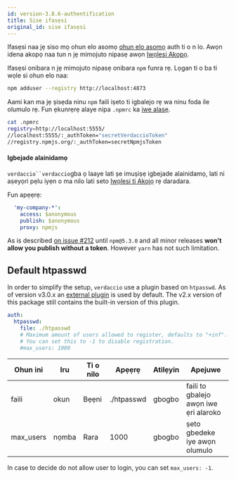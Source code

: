 ```yaml
---
id: version-3.8.6-authentification
title: Sise ifasẹsi
original_id: sise ifasẹsi
---
```


Ifasẹsi naa jẹ siso mọ ohun elo asomọ [ohun elo asomọ](plugins.md) auth ti o n lo. Awọn idena akopọ naa tun n jẹ mimojuto nipasẹ awọn [Iwọlesi Akopọ](packages.md).

Ifasẹsi onibara n jẹ mimojuto nipasẹ onibara `npm` funra rẹ. Lọgan ti o ba ti wọle si ohun elo naa:

```bash
npm adduser --registry http://localhost:4873
```

Aami kan ma jẹ ṣisẹda ninu `npm` faili iṣeto ti igbalejo rẹ wa ninu foda ile olumulo rẹ. Fun ẹkunrẹrẹ alaye nipa `.npmrc` ka [ iwe alasẹ](https://docs.npmjs.com/files/npmrc).

```bash
cat .npmrc
registry=http://localhost:5555/
//localhost:5555/:_authToken="secretVerdaccioToken"
//registry.npmjs.org/:_authToken=secretNpmjsToken
```

#### Igbejade alainidamọ

`verdaccio``verdaccio`gba ọ laaye lati ṣe imuṣiṣẹ igbejade alainidamọ, lati ni aṣeyọri pẹlu iyẹn o ma nilo lati seto [Iwọlesi ti Akojọ](packages.md) rẹ daradara.

Fun apẹẹrẹ:

```yaml
  'my-company-*':
    access: $anonymous
    publish: $anonymous
    proxy: npmjs
```

As is described [on issue #212](https://github.com/verdaccio/verdaccio/issues/212#issuecomment-308578500) until `npm@5.3.0` and all minor releases **won't allow you publish without a token**. However `yarn` has not such limitation.

## Default htpasswd

In order to simplify the setup, `verdaccio` use a plugin based on `htpasswd`. As of version v3.0.x an [external plugin](https://github.com/verdaccio/verdaccio-htpasswd) is used by default. The v2.x version of this package still contains the built-in version of this plugin.

```yaml
auth:
  htpasswd:
    file: ./htpasswd
    # Maximum amount of users allowed to register, defaults to "+inf".
    # You can set this to -1 to disable registration.
    #max_users: 1000
```

| Ohun ini  | Iru   | Ti o nilo | Apẹẹrẹ     | Atilẹyin | Apejuwe                               |
| --------- | ----- | --------- | ---------- | -------- | ------------------------------------- |
| faili     | okun  | Bẹẹni     | ./htpasswd | gbogbo   | faili to gbalejo awọn iwe ẹri alaroko |
| max_users | nọmba | Rara      | 1000       | gbogbo   | ṣeto gbedeke iye awọn olumulo         |

In case to decide do not allow user to login, you can set `max_users: -1`.